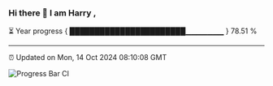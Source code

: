 ### Hi there 👋 I am Harry , 

⏳ Year progress { ███████████████████████▁▁▁▁▁▁▁ } 78.51 %

---

⏰ Updated on Mon, 14 Oct 2024 08:10:08 GMT

![Progress Bar CI](https://github.com/duykhang68/duykhang68/workflows/Progress%20Bar%20CI/badge.svg)
